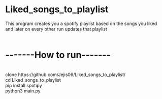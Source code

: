 # Liked_songs_to_playlist
This program creates you a spotify playlist based on the songs you liked and later on every other run updates that playlist
<br>
<br>
# -------How to run-------
<br>
clone https://github.com/Jejis06/Liked_songs_to_playlist/
<br>
cd Liked_songs_to_playlist
<br>
pip install spotipy
<br>
python3 main.py
